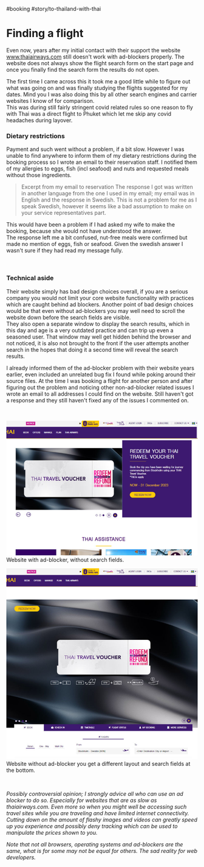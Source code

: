 #booking #story/to-thailand-with-thai

# Finding a flight

Even now, years after my initial contact with their support the website www.thaiairways.com still doesn't work with ad-blockers properly. The website does not always show the flight search form on the start page and once you finally find the search form the results do not open.  

The first time I came across this it took me a good little while to figure out what was going on and was finally studying the flights suggested for my dates. Mind you I was also doing this by all other search engines and carrier websites I know of for comparison.  
This was during still fairly stringent covid related rules so one reason to fly with Thai was a direct flight to Phuket which let me skip any covid headaches during layover.

### Dietary restrictions

Payment and such went without a problem, if a bit slow. However I was unable to find anywhere to inform them of my dietary restrictions during the booking process so I wrote an email to their reservation staff. I notified them of my allergies to eggs, fish (incl seafood) and nuts and requested meals without those ingredients.

> Excerpt from my email to reservation
> The response I got was written in another language from the one I used in my email; my email was in English and the response in Swedish. This is not a problem for me as I speak Swedish, however it seems like a bad assumption to make on your service representatives part.

This would have been a problem if I had asked my wife to make the booking, because she would not have understood the answer.  
The response left me a bit confused, nut-free meals were confirmed but made no mention of eggs, fish or seafood. Given the swedish answer I wasn't sure if they had read my message fully.

&nbsp;

### Technical aside

Their website simply has bad design choices overall, if you are a serious company you would not limit your core website functionality with practices which are caught behind ad blockers. Another point of bad design choices would be that even without ad-blockers you may well need to scroll the website down before the search fields are visible.  
They also open a separate window to display the search results, which in this day and age is a very outdated practice and can trip up even a seasoned user. That window may well get hidden behind the browser and not noticed, it is also not brought to the front if the user attempts another search in the hopes that doing it a second time will reveal the search results.

I already informed them of the ad-blocker problem with their website years earlier, even included an unrelated bug fix I found while poking around their source files. At the time I was booking a flight for another person and after figuring out the problem and noticing other non-ad-blocker related issues I wrote an email to all addresses I could find on the website. Still haven't got a response and they still haven't fixed any of the issues I commented on.

&nbsp;

![thaiairways.com with ad blocker](images/with_ad_blocker.jpg)
Website with ad-blocker, without search fields.

![thaiairways.com without ad blocker](images/without_ad_blocker.jpg)
Website without ad-blocker you get a different layout and search fields at the bottom.

&nbsp;

_Possibly controversial opinion; I strongly advice all who can use an ad blocker to do so. Especially for websites that are as slow as thaiairways.com. Even more so when you might well be accessing such travel sites while you are traveling and have limited internet connectivity. Cutting down on the amount of flashy images and videos can greatly speed up you experience and possibly deny tracking which can be used to manipulate the prices shown to you._

_Note that not all browsers, operating systems and ad-blockers are the same, what is for some may not be equal for others. The sad reality for web developers._
